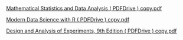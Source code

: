 
[Mathematical Statistics and Data Analysis ( PDFDrive ) copy.pdf](https://www.yuque.com/attachments/yuque/0/2022/pdf/25489537/1668268547896-503682b9-3c25-4bc6-b063-d9abc03e54bd.pdf)

[Modern Data Science with R ( PDFDrive ) copy.pdf](https://www.yuque.com/attachments/yuque/0/2022/pdf/25489537/1668270602554-3e6107ec-0e71-4888-8050-57b9deb46ea9.pdf)

[Design and Analysis of Experiments, 9th Edition ( PDFDrive ) copy.pdf](https://www.yuque.com/attachments/yuque/0/2022/pdf/25489537/1668612142127-bc87e699-fa45-48fe-a3a3-2dff315f2c35.pdf)
